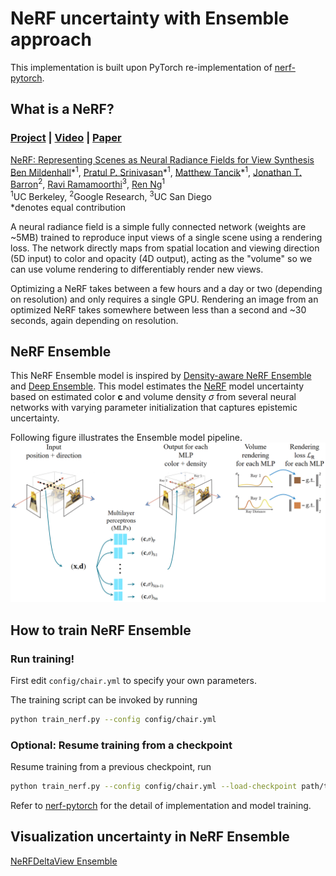 # NeRF uncertainty with Ensemble approach

This implementation is built upon PyTorch re-implementation of [nerf-pytorch](https://github.com/krrish94/nerf-pytorch).

## What is a NeRF?

### [Project](http://tancik.com/nerf) | [Video](https://youtu.be/JuH79E8rdKc) | [Paper](https://arxiv.org/abs/2003.08934)

[NeRF: Representing Scenes as Neural Radiance Fields for View Synthesis](http://tancik.com/nerf)  
 [Ben Mildenhall](https://people.eecs.berkeley.edu/~bmild/)\*<sup>1</sup>,
 [Pratul P. Srinivasan](https://people.eecs.berkeley.edu/~pratul/)\*<sup>1</sup>,
 [Matthew Tancik](http://tancik.com/)\*<sup>1</sup>,
 [Jonathan T. Barron](http://jonbarron.info/)<sup>2</sup>,
 [Ravi Ramamoorthi](http://cseweb.ucsd.edu/~ravir/)<sup>3</sup>,
 [Ren Ng](https://www2.eecs.berkeley.edu/Faculty/Homepages/yirenng.html)<sup>1</sup> <br>
 <sup>1</sup>UC Berkeley, <sup>2</sup>Google Research, <sup>3</sup>UC San Diego  
  \*denotes equal contribution

A neural radiance field is a simple fully connected network (weights are ~5MB) trained to reproduce input views of a single scene using a rendering loss. The network directly maps from spatial location and viewing direction (5D input) to color and opacity (4D output), acting as the "volume" so we can use volume rendering to differentiably render new views.

Optimizing a NeRF takes between a few hours and a day or two (depending on resolution) and only requires a single GPU. Rendering an image from an optimized NeRF takes somewhere between less than a second and ~30 seconds, again depending on resolution.

## NeRF Ensemble

This NeRF Ensemble model is inspired by [Density-aware NeRF Ensemble](https://arxiv.org/abs/2209.08718) and [Deep Ensemble](https://arxiv.org/abs/1612.01474). This model estimates the [NeRF](http://tancik.com/nerf) model uncertainty based on estimated color $\boldsymbol{c}$ and volume density $\sigma$ from several neural networks with varying parameter initialization that captures epistemic uncertainty.

Following figure illustrates the Ensemble model pipeline. 
![NeRF Uncertainty Ensemble pipeline](https://github.com/CTW121/NeRF-Uncertainty-Ensemble/blob/master/images/Ensemble_pipeline.png)

<!-- EXPLAIN THE PIPLELINE FIGURE -->

<!-- ![Primary multilayer perceptron architecture in the NeRF Uncertainty Ensemble]() -->

<!-- ![Secondary multilayer perceptron architecture in the NeRF Uncertainty Ensemble]() -->

## How to train NeRF Ensemble

### Run training!

First edit `config/chair.yml` to specify your own parameters.

The training script can be invoked by running
```bash
python train_nerf.py --config config/chair.yml
```

### Optional: Resume training from a checkpoint

Resume training from a previous checkpoint, run
```bash
python train_nerf.py --config config/chair.yml --load-checkpoint path/to/checkpoint.ckpt
```

Refer to [nerf-pytorch](https://github.com/krrish94/nerf-pytorch) for the detail of implementation and model training.

## Visualization uncertainty in NeRF Ensemble

<!-- TO BE WRITTEN -->

[NeRFDeltaView Ensemble](https://github.com/CTW121/NeRFDeltaView-Ensemble)